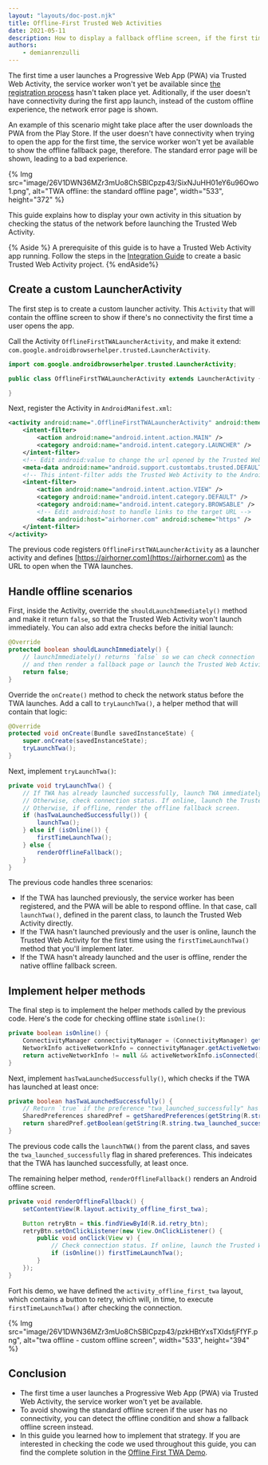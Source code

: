 ```yaml
---
layout: "layouts/doc-post.njk" 
title: Offline-First Trusted Web Activities 
date: 2021-05-11 
description: How to display a fallback offline screen, if the first time the user opens the app, there's no connectivity. 
authors:
    - demianrenzulli
---
```


The first time a user launches a Progressive Web App (PWA) via Trusted Web
Activity, the service worker won't yet be available since [the registration
process](https://developers.google.com/web/fundamentals/primers/service-workers/registration)
hasn't taken place yet. Aditionally, if the user doesn't have connectivity during the first app
launch, instead of the custom offline experience, the network error page is
shown.

An example of this scenario might take place after the user downloads the PWA
from the Play Store. If the user doesn't have connectivity when trying to open
the app for the first time, the service worker won't yet be available to show
the offline fallback page, therefore. The standard error page will be shown,
leading to a bad experience.

{% Img src="image/26V1DWN36MZr3mUo8ChSBlCpzp43/SixNJuHH01eY6u96Owo1.png",
alt="TWA offline: the standard offline page", width="533", height="372" %}

This guide explains how to display your own activity in this situation by
checking the status of the network before launching the Trusted Web Activity.

{% Aside %} A prerequisite of this guide is to have a Trusted Web Activity app
running. Follow the steps in the [Integration
Guide](https://developer.chrome.com/docs/android/trusted-web-activity/integration-guide/)
to create a basic Trusted Web Activity project. {% endAside%}

## Create a custom LauncherActivity

The first step is to create a custom launcher activity. This `Activity`
that will contain the offline screen to show if there's no connectivity
the first time a user opens the app.

Call the Activity `OfflineFirstTWALauncherActivity`, and make it extend:
`com.google.androidbrowserhelper.trusted.LauncherActivity`.

```java
import com.google.androidbrowserhelper.trusted.LauncherActivity;

public class OfflineFirstTWALauncherActivity extends LauncherActivity {

}
```

Next, register the Activity in `AndroidManifest.xml`:

```xml
<activity android:name=".OfflineFirstTWALauncherActivity" android:theme="@style/Theme.Design.NoActionBar">
    <intent-filter>
        <action android:name="android.intent.action.MAIN" />
        <category android:name="android.intent.category.LAUNCHER" />
    </intent-filter>
    <!-- Edit android:value to change the url opened by the Trusted Web Activity -->
    <meta-data android:name="android.support.customtabs.trusted.DEFAULT_URL" android:value="https://airhorner.com" />
    <!-- This intent-filter adds the Trusted Web Activity to the Android Launcher -->
    <intent-filter>
        <action android:name="android.intent.action.VIEW" />
        <category android:name="android.intent.category.DEFAULT" />
        <category android:name="android.intent.category.BROWSABLE" />
        <!-- Edit android:host to handle links to the target URL -->
        <data android:host="airhorner.com" android:scheme="https" />
    </intent-filter>
</activity>
```

The previous code registers `OfflineFirstTWALauncherActivity` as a launcher
activity and defines [https://airhorner.com](https://airhorner.com) as the URL
to open when the TWA launches. 

## Handle offline scenarios

First, inside the Activity, override the `shouldLaunchImmediately()` method and
make it return `false`, so that the Trusted Web Activity won't launch
immediately. You can also add extra checks before the initial launch:

```java
@Override
protected boolean shouldLaunchImmediately() {
    // launchImmediately() returns `false` so we can check connection
    // and then render a fallback page or launch the Trusted Web Activity with `launchTwa()`.
    return false;
}
```

Override the `onCreate()` method to check the network status before the TWA
launches. Add a call to `tryLaunchTwa()`, a helper method that will contain that
logic:

```java
@Override
protected void onCreate(Bundle savedInstanceState) {
    super.onCreate(savedInstanceState);
    tryLaunchTwa();
}
```

Next, implement `tryLaunchTwa()`:

```java
private void tryLaunchTwa() {
    // If TWA has already launched successfully, launch TWA immediately.
    // Otherwise, check connection status. If online, launch the Trusted Web Activity with `launchTwa()`.
    // Otherwise, if offline, render the offline fallback screen.
    if (hasTwaLaunchedSuccessfully()) {
        launchTwa();
    } else if (isOnline()) {
        firstTimeLaunchTwa();
    } else {
        renderOfflineFallback();
    }
}
```

The previous code handles three scenarios:

- If the TWA has launched previously, the service worker has
  been registered, and the PWA will be able to respond offline. In that case,
  call `launchTwa()`, defined in the parent class, to launch the
  Trusted Web Activity directly.
- If the TWA hasn't launched previously and the user is online, launch the
  Trusted Web Activity for the first time using the `firstTimeLaunchTwa()`
  method that you'll implement later.
- If the TWA hasn't already launched and the user is offline, render the native
  offline fallback screen.

## Implement helper methods

The final step is to implement the helper methods called by the previous code.
Here's the code for checking offline state `isOnline()`:

```java
private boolean isOnline() {
    ConnectivityManager connectivityManager = (ConnectivityManager) getSystemService(Context.CONNECTIVITY_SERVICE);
    NetworkInfo activeNetworkInfo = connectivityManager.getActiveNetworkInfo();
    return activeNetworkInfo != null && activeNetworkInfo.isConnected();
}
```

Next, implement `hasTwaLaunchedSuccessfully()`, which checks if the TWA has
launched at least once:

```java
private boolean hasTwaLaunchedSuccessfully() {
    // Return `true` if the preference "twa_launched_successfully" has already been set.
    SharedPreferences sharedPref = getSharedPreferences(getString(R.string.twa_offline_first_preferences_file_key), Context.MODE_PRIVATE);
    return sharedPref.getBoolean(getString(R.string.twa_launched_successfully), false);
}
```

The previous code calls the `launchTWA()` from the parent class, and saves the
`twa_launched_successfully` flag in shared preferences. This indeicates that the TWA
has launched successfully, at least once.

The remaining helper method, `renderOfflineFallback()` renders an Android
offline screen. 

```java
private void renderOfflineFallback() {
    setContentView(R.layout.activity_offline_first_twa);

    Button retryBtn = this.findViewById(R.id.retry_btn);
    retryBtn.setOnClickListener(new View.OnClickListener() {
        public void onClick(View v) {
            // Check connection status. If online, launch the Trusted Web Activity for the first time.
            if (isOnline()) firstTimeLaunchTwa();
        }
    });
}
```

Fort his demo, we have defined the `activity_offline_first_twa` layout, which
contains a button to retry, which will, in time, to execute
`firstTimeLaunchTwa()` after checking the connection.

{% Img src="image/26V1DWN36MZr3mUo8ChSBlCpzp43/pzkHBtYxsTXIdsfjFfYF.png",
alt="twa offline - custom offline screen", width="533", height="394" %}

## Conclusion

- The first time a user launches a Progressive Web App (PWA) via Trusted Web
  Activity, the service worker won't yet be available.
- To avoid showing the standard offline screen if the user has no connectivity,
  you can detect the offline condition and show a fallback offline screen
  instead.
- In this guide you learned how to implement that strategy. If you are
  interested in checking the code we used throughout this guide, you can find
  the complete solution in the [Offline First TWA
  Demo](https://github.com/GoogleChrome/android-browser-helper/tree/main/demos/twa-offline-first).
